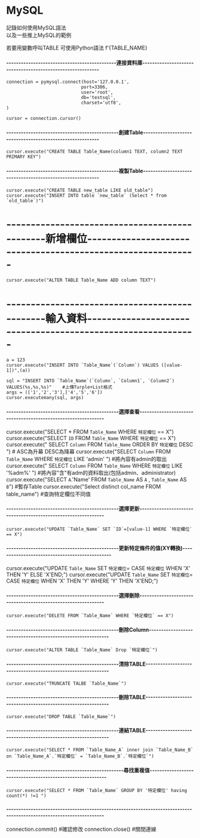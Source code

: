 # MySQL
記錄如何使用MySQL語法  
以及一些推上MySQL的範例  
  
  
若要用變數呼叫TABLE   可使用Python語法   f'{TABLE_NAME}

#### ---------------------------------------------連接資料庫-----------------------------------------------------------
```
connection = pymysql.connect(host='127.0.0.1',
                            port=3306,
                            user='root',
                            db='testsql',
                            charset='utf8',
)

cursor = connection.cursor()
```
#### ----------------------------------------------創建Table----------------------------------------------------------
```
cursor.execute("CREATE TABLE Table_Name(column1 TEXT, column2 TEXT PRIMARY KEY")
```
#### ----------------------------------------------複製Table----------------------------------------------------------
```
cursor.execute("CREATE TABLE new_table LIKE old_table")
cursor.execute("INSERT INTO table `new_table` (Select * from `old_table`)")
```
# ----------------------------------------------新增欄位------------------------------------------------------------
```
cursor.execute("ALTER TABLE Table_Name ADD column TEXT")
```
# ----------------------------------------------輸入資料------------------------------------------------------------
```
a = 123
cursor.execute("INSERT INTO `Table_Name`(`Column`) VALUES ([value-1])",(a))

sql = "INSERT INTO `Table_Name`(`Column`, `Column1`, `Column2`) VALUES(%s,%s,%s)"    #上傳Turple+List格式
args = (['1','2','3'],['4','5','6'])
cursor.executemany(sql, args)
```
#### ----------------------------------------------選擇查看--------------------------------------------------------------
cursor.execute("SELECT * FROM `Table_Name` WHERE `特定欄位` == X")
cursor.execute("SELECT `ID` FROM `Table_Name` WHERE `特定欄位` == X")
cursor.execute(" SELECT  `Column`  FROM `Table_Name` ORDER BY  `特定欄位` DESC ")          # ASC為升幕   DESC為降幕
cursor.execute("SELECT  `Column`  FROM `Table_Name` WHERE  `特定欄位` LIKE  'admin' ")     #將內容有admin的取出
cursor.execute(" SELECT  `Column`  FROM `Table_Name` WHERE  `特定欄位` LIKE  '%adm%' ")    #將內容"含"有adm的資料取出(包括admin、administrator)
cursor.execute("SELECT `A`.'Name' FROM `Table_Name` AS `A` , `Table_Name` AS `B`")        #暫存Table
cursor.execute("Select distinct col_name FROM table_name")                                #查詢特定欄位不同值

#### ----------------------------------------------選擇更新--------------------------------------------------------------
```
cursor.execute("UPDATE `Table_Name` SET `ID`=[value-1] WHERE `特定欄位` == X")
```
#### ----------------------------------------------更新特定條件的值(XY轉換)-----------------------------------------------
cursor.execute("UPDATE `Table_Name` SET `特定欄位`= CASE `特定欄位` WHEN 'X' THEN 'Y' ELSE 'X'END;")
cursor.execute("UPDATE `Table_Name` SET `特定欄位`= CASE `特定欄位` WHEN 'X' THEN 'Y' WHERE 'Y' THEN 'X'END;")

#### ----------------------------------------------選擇刪除--------------------------------------------------------------
```
cursor.execute("DELETE FROM `Table_Name` WHERE `特定欄位` == X")
```
#### ----------------------------------------------刪除Column------------------------------------------------------------
```
cursor.execute("ALTER TABLE `Table_Name` Drop `特定欄位`")
```
#### ----------------------------------------------清除TABLE-------------------------------------------------------------
```
cursor.execute("TRUNCATE TALBE `Table_Name`")
```
#### ----------------------------------------------刪除TABLE-------------------------------------------------------------
```
cursor.execute("DROP TABLE `Table_Name`")
```
#### ----------------------------------------------連結TABLE-------------------------------------------------------------
```
cursor.execute("SELECT * FROM `Table_Name_A` inner join `Table_Name_B` on `Table_Name_A`.`特定欄位` = `Table_Name_B`.`特定欄位`")
```
#### ------------------------------------------------尋找重複值-----------------------------------------------------------
```
cursor.execute("SELECT * FROM `Table_Name` GROUP BY '特定欄位' having count(*) !=1 ")
```
#### --------------------------------------------------------------------------------------------------------------------
connection.commit()    #確認修改
connection.close()     #關閉連線
